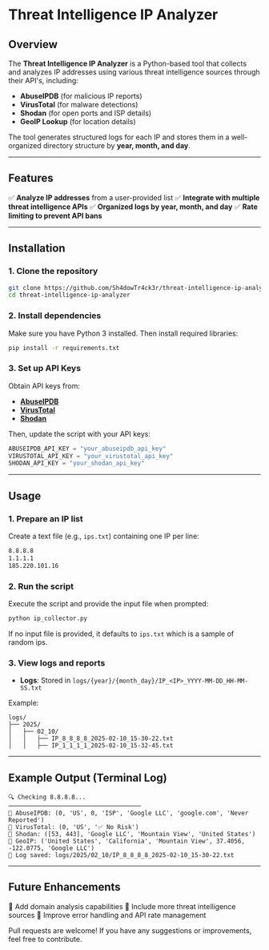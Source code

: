 # Threat Intelligence IP Analyzer

## Overview
The **Threat Intelligence IP Analyzer** is a Python-based tool that collects and analyzes IP addresses using various threat intelligence sources through their API's, including:
- **AbuseIPDB** (for malicious IP reports)
- **VirusTotal** (for malware detections)
- **Shodan** (for open ports and ISP details)
- **GeoIP Lookup** (for location details)

The tool generates structured logs for each IP and stores them in a well-organized directory structure by **year, month, and day**. 

---
## Features
✅ **Analyze IP addresses** from a user-provided list
✅ **Integrate with multiple threat intelligence APIs**
✅ **Organized logs by year, month, and day**
✅ **Rate limiting to prevent API bans**

---
## Installation

### **1. Clone the repository**
```bash
git clone https://github.com/Sh4dowTr4ck3r/threat-intelligence-ip-analyzer.git
cd threat-intelligence-ip-analyzer
```

### **2. Install dependencies**
Make sure you have Python 3 installed. Then install required libraries:
```bash
pip install -r requirements.txt
```

### **3. Set up API Keys**
Obtain API keys from:
- **[AbuseIPDB](https://www.abuseipdb.com/)**
- **[VirusTotal](https://www.virustotal.com/)**
- **[Shodan](https://www.shodan.io/)**

Then, update the script with your API keys:
```python
ABUSEIPDB_API_KEY = "your_abuseipdb_api_key"
VIRUSTOTAL_API_KEY = "your_virustotal_api_key"
SHODAN_API_KEY = "your_shodan_api_key"
```

---
## Usage

### **1. Prepare an IP list**
Create a text file (e.g., `ips.txt`) containing one IP per line:
```txt
8.8.8.8
1.1.1.1
185.220.101.16
```

### **2. Run the script**
Execute the script and provide the input file when prompted:
```bash
python ip_collector.py
```
If no input file is provided, it defaults to `ips.txt` which is a sample of random ips.

### **3. View logs and reports**
- **Logs**: Stored in `logs/{year}/{month_day}/IP_<IP>_YYYY-MM-DD_HH-MM-SS.txt`

Example:
```
logs/
├── 2025/
│   ├── 02_10/
│   │   ├── IP_8_8_8_8_2025-02-10_15-30-22.txt
│   │   ├── IP_1_1_1_1_2025-02-10_15-32-45.txt
```

---
## Example Output (Terminal Log)
```
🔍 Checking 8.8.8.8...
─────────────────────────────────────
📌 AbuseIPDB: (0, 'US', 0, 'ISP', 'Google LLC', 'google.com', 'Never Reported')
📌 VirusTotal: (0, 'US', '✅ No Risk')
📌 Shodan: ([53, 443], 'Google LLC', 'Mountain View', 'United States')
📌 GeoIP: ('United States', 'California', 'Mountain View', 37.4056, -122.0775, 'Google LLC')
📁 Log saved: logs/2025/02_10/IP_8_8_8_8_2025-02-10_15-30-22.txt
```

---
## Future Enhancements
📌 Add domain analysis capabilities 📌 Include more threat intelligence sources 📌 Improve error handling and API rate management

Pull requests are welcome! If you have any suggestions or improvements, feel free to contribute.


